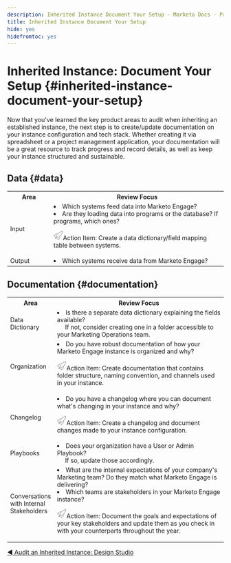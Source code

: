 ```yaml
---
description: Inherited Instance Document Your Setup - Marketo Docs - Product Documentation
title: Inherited Instance Document Your Setup
hide: yes
hidefromtoc: yes
---
```

# Inherited Instance: Document Your Setup {#inherited-instance-document-your-setup}

Now that you've learned the key product areas to audit when inheriting an established instance, the next step is to create/update documentation on your instance configuration and tech stack. Whether creating it via spreadsheet or a project management application, your documentation will be a great resource to track progress and record details, as well as keep your instance structured and sustainable.

## Data {#data}

<table style="table-layout:auto"> 
 <tbody> 
  <tr> 
   <th style="width:20%">Area</th> 
   <th>Review Focus</th>
  </tr> 
  <tr> 
   <td>Input</td> 
   <td><li>Which systems feed data into Marketo Engage?</li>
   <li>Are they loading data into programs or the database? If programs, which ones?</li>
   <p><img src="assets/action-item-icon.png" alt="action item icon">Action Item: Create a data dictionary/field mapping table between systems.</td>
  </tr>
  <tr> 
   <td>Output</td> 
   <td><li>Which systems receive data from Marketo Engage?</li></td>
  </tr>
 </tbody> 
</table>

## Documentation {#documentation}

<table style="table-layout:auto"> 
 <tbody> 
  <tr> 
   <th style="width:20%">Area</th> 
   <th>Review Focus</th>
  </tr> 
  <tr> 
   <td>Data Dictionary</td> 
   <td><li>Is there a separate data dictionary explaining the fields available?
   <br/>&nbsp;&nbsp;&nbsp;&nbsp;&nbsp;If not, consider creating one in a folder accessible to your Marketing Operations team.</li></td>
  </tr>
  <tr> 
   <td>Organization</td> 
    <td><li>Do you have robust documentation of how your Marketo Engage instance is organized and why?</li>
   <p><img src="assets/action-item-icon.png" alt="action item icon">Action Item: Create documentation that contains folder structure, naming convention, and channels used in your instance.</td>
  </tr>
  <tr> 
   <td>Changelog</td> 
    <td><li>Do you have a changelog where you can document what's changing in your instance and why?</li>
    <p><img src="assets/action-item-icon.png" alt="action item icon">Action Item: Create a changelog and document changes made to your instance configuration.</td>
  </tr>
  <tr> 
   <td>Playbooks</td> 
    <td><li>Does your organization have a User or Admin Playbook? 
    <br/>&nbsp;&nbsp;&nbsp;&nbsp;&nbsp;If so, update those accordingly.</li></td>
  </tr>
  <tr> 
   <td>Conversations with Internal Stakeholders</td> 
    <td><li>What are the internal expectations of your company's Marketing team? Do they match what Marketo Engage is delivering?</li>
   <li>Which teams are stakeholders in your Marketo Engage instance?</li>
   <p><img src="assets/action-item-icon.png" alt="action item icon">Action Item: Document the goals and expectations of your key stakeholders and update them as you check in with your counterparts throughout the year.</td>
  </tr>
 </tbody> 
</table>

[◄ Audit an Inherited Instance: Design Studio](/help/marketo/getting-started/inheriting-a-marketo-instance/design-studio-checklist.md)
